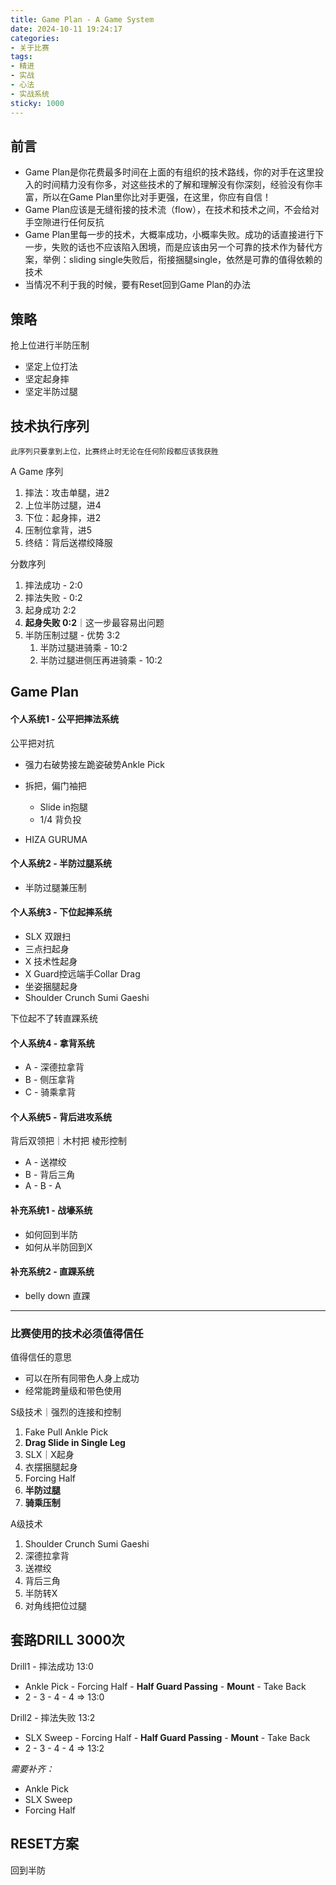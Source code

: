 ```yaml
---
title: Game Plan - A Game System
date: 2024-10-11 19:24:17
categories:
- 关于比赛
tags:
- 精进
- 实战
- 心法
- 实战系统
sticky: 1000
---
```


## 前言

- Game Plan是你花费最多时间在上面的有组织的技术路线，你的对手在这里投入的时间精力没有你多，对这些技术的了解和理解没有你深刻，经验没有你丰富，所以在Game Plan里你比对手更强，在这里，你应有自信！
- Game Plan应该是无缝衔接的技术流（flow），在技术和技术之间，不会给对手空隙进行任何反抗
- Game Plan里每一步的技术，大概率成功，小概率失败。成功的话直接进行下一步，失败的话也不应该陷入困境，而是应该由另一个可靠的技术作为替代方案，举例：sliding single失败后，衔接捆腿single，依然是可靠的值得依赖的技术
- 当情况不利于我的时候，要有Reset回到Game Plan的办法



## 策略

抢上位进行半防压制

- 坚定上位打法
- 坚定起身摔
- 坚定半防过腿



## 技术执行序列

`此序列只要拿到上位，比赛终止时无论在任何阶段都应该我获胜`

A Game 序列

1. 摔法：攻击单腿，进2
2. 上位半防过腿，进4
3. 下位：起身摔，进2
4. 压制位拿背，进5
5. 终结：背后送襟绞降服

分数序列

1. 摔法成功 - 2:0
2. 摔法失败 - 0:2
3. 起身成功 2:2
4. **起身失败 0:2**｜这一步最容易出问题
5. 半防压制过腿 - 优势 3:2
   1. 半防过腿进骑乘 - 10:2
   2. 半防过腿进侧压再进骑乘 - 10:2



## Game Plan

#### 个人系统1 - 公平把摔法系统

公平把对抗

- 强力右破势接左跪姿破势Ankle Pick
- 拆把，偏门袖把
  - Slide in抱腿
  - 1/4 背负投

- HIZA GURUMA



#### 个人系统2 - 半防过腿系统

- 半防过腿兼压制



#### 个人系统3 - 下位起摔系统

- SLX 双跟扫
- 三点扫起身
- X 技术性起身
- X Guard控远端手Collar Drag
- 坐姿捆腿起身
- Shoulder Crunch Sumi Gaeshi

下位起不了转直踝系统



#### 个人系统4 - 拿背系统

- A - 深德拉拿背
- B - 侧压拿背
- C - 骑乘拿背



#### 个人系统5 - 背后进攻系统

背后双领把｜木村把 棱形控制

- A - 送襟绞
- B - 背后三角
- A - B - A



#### 补充系统1 - 战壕系统

- 如何回到半防
- 如何从半防回到X

#### 补充系统2 - 直踝系统

- belly down 直踝

------



### 比赛使用的技术必须值得信任

值得信任的意思

- 可以在所有同带色人身上成功
- 经常能跨量级和带色使用

S级技术｜强烈的连接和控制

1. Fake Pull Ankle Pick
2. **Drag Slide in Single Leg**
3. SLX｜X起身
4. 衣摆捆腿起身
5. Forcing Half
6. **半防过腿**
7. **骑乘压制**

A级技术

1. Shoulder Crunch Sumi Gaeshi
2. 深德拉拿背
3. 送襟绞
4. 背后三角
5. 半防转X
6. 对角线把位过腿



## 套路DRILL 3000次

Drill1 - 摔法成功 13:0

- Ankle Pick - Forcing Half -  **Half Guard Passing**  - **Mount** - Take Back
- 2 - 3 -  4 - 4 => 13:0

Drill2 - 摔法失败 13:2

- SLX Sweep - Forcing Half -  **Half Guard Passing**  - **Mount** - Take Back
- 2 - 3 -  4 - 4 => 13:2



*需要补齐：*

- Ankle Pick
- SLX Sweep
- Forcing Half



## RESET方案

回到半防

